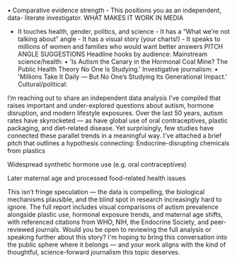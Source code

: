  • Comparative evidence strength - This positions you as an independent, data-
literate investigator.
WHAT MAKES IT WORK IN MEDIA
- It touches health, gender, politics, and science - It has a “What we’re not talking about”
angle - It has a visual story (your charts!) - It speaks to millions of women and families who
would want better answers
PITCH ANGLE SUGGESTIONS
Headline hooks by audience: Mainstream science/health: • 'Is Autism the Canary in the Hormonal
Coal Mine? The Public Health Theory No One Is Studying.' Investigative journalism: • 'Millions
Take It Daily — But No One’s Studying Its Generational Impact.' Cultural/political:


I’m reaching out to share an independent data analysis I’ve compiled that raises important and under-explored questions about autism, hormone disruption, and modern lifestyle exposures.
Over the last 50 years, autism rates have skyrocketed — as have global use of oral contraceptives, plastic packaging, and diet-related disease. Yet surprisingly, few studies have connected these parallel trends in a meaningful way.
I've attached a brief pitch that outlines a hypothesis connecting:
Endocrine-disrupting chemicals from plastics


Widespread synthetic hormone use (e.g. oral contraceptives)


Later maternal age and processed food-related health issues


This isn’t fringe speculation — the data is compelling, the biological mechanisms plausible, and the blind spot in research increasingly hard to ignore.
The full report includes visual comparisons of autism prevalence alongside plastic use, hormonal exposure trends, and maternal age shifts, with referenced citations from WHO, NIH, the Endocrine Society, and peer-reviewed journals.
Would you be open to reviewing the full analysis or speaking further about this story? I'm hoping to bring this conversation into the public sphere where it belongs — and your work aligns with the kind of thoughtful, science-forward journalism this topic deserves.
